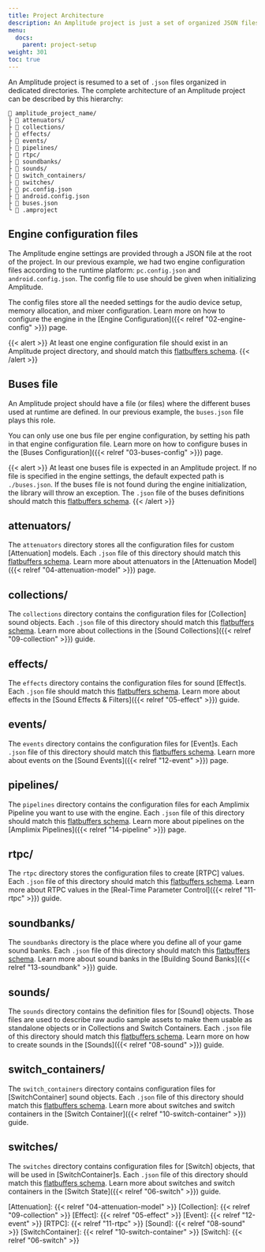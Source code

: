 ```yaml
---
title: Project Architecture
description: An Amplitude project is just a set of organized JSON files. This page will break down the Amplitude project architecture.
menu:
  docs:
    parent: project-setup
weight: 301
toc: true
---
```


An Amplitude project is resumed to a set of `.json` files organized in dedicated directories. The complete architecture of an Amplitude project can be described by this hierarchy:

```text
📁 amplitude_project_name/
├ 📁 attenuators/
├ 📁 collections/
├ 📁 effects/
├ 📁 events/
├ 📁 pipelines/
├ 📁 rtpc/
├ 📁 soundbanks/
├ 📁 sounds/
├ 📁 switch_containers/
├ 📁 switches/
├ 📄 pc.config.json
├ 📄 android.config.json
├ 📄 buses.json
└ 📄 .amproject
```

## Engine configuration files

The Amplitude engine settings are provided through a JSON file at the root of the project. In our previous example, we had two engine configuration files according to the runtime platform: `pc.config.json` and `android.config.json`. The config file to use should be given when initializing Amplitude.

The config files store all the needed settings for the audio device setup, memory allocation, and mixer configuration. Learn more on how to configure the engine in the [Engine Configuration]({{< relref "02-engine-config" >}}) page.

{{< alert >}}
At least one engine configuration file should exist in an Amplitude project directory, and should match this [flatbuffers schema](https://github.com/AmplitudeAudio/sdk/blob/main/schemas/engine_config_definition.fbs).
{{< /alert >}}

## Buses file

An Amplitude project should have a file (or files) where the different buses used at runtime are defined. In our previous example, the `buses.json` file plays this role.

You can only use one bus file per engine configuration, by setting his path in that engine configuration file. Learn more on how to configure buses in the [Buses Configuration]({{< relref "03-buses-config" >}}) page.

{{< alert >}}
At least one buses file is expected in an Amplitude project. If no file is specified in the engine settings, the default expected path is `./buses.json`. If the buses file is not found during the engine initialization, the library will throw an exception. The `.json` file of the buses definitions should match this [flatbuffers schema](https://github.com/AmplitudeAudio/sdk/blob/main/schemas/buses_definition.fbs).
{{< /alert >}}

## attenuators/

The `attenuators` directory stores all the configuration files for custom [Attenuation] models. Each `.json` file of this directory should match this [flatbuffers schema](https://github.com/AmplitudeAudio/sdk/blob/main/schemas/attenuation_definition.fbs). Learn more about attenuators in the [Attenuation Model]({{< relref "04-attenuation-model" >}}) page.

## collections/

The `collections` directory contains the configuration files for [Collection] sound objects. Each `.json` file of this directory should match this [flatbuffers schema](https://github.com/AmplitudeAudio/sdk/blob/main/schemas/collection_definition.fbs). Learn more about collections in the [Sound Collections]({{< relref "09-collection" >}}) guide.

## effects/

The `effects` directory contains the configuration files for sound [Effect]s. Each `.json` file should match this [flatbuffers schema](https://github.com/AmplitudeAudio/sdk/blob/main/schemas/effect_definition.fbs). Learn more about effects in the [Sound Effects & Filters]({{< relref "05-effect" >}}) guide.

## events/

The `events` directory contains the configuration files for [Event]s. Each `.json` file of this directory should match this [flatbuffers schema](https://github.com/AmplitudeAudio/sdk/blob/main/schemas/event_definition.fbs). Learn more about events on the [Sound Events]({{< relref "12-event" >}}) page.

## pipelines/

The `pipelines` directory contains the configuration files for each Amplimix Pipeline you want to use with the engine. Each `.json` file of this directory should match this [flatbuffers schema](https://github.com/AmplitudeAudio/sdk/blob/main/schemas/pipeline_definition.fbs). Learn more about pipelines on the [Amplimix Pipelines]({{< relref "14-pipeline" >}}) page.

## rtpc/

The `rtpc` directory stores the configuration files to create [RTPC] values. Each `.json` file of this directory should match this [flatbuffers schema](https://github.com/AmplitudeAudio/sdk/blob/main/schemas/rtpc_definition.fbs). Learn more about RTPC values in the [Real-Time Parameter Control]({{< relref "11-rtpc" >}}) guide.

## soundbanks/

The `soundbanks` directory is the place where you define all of your game sound banks. Each `.json` file of this directory should match this [flatbuffers schema](https://github.com/AmplitudeAudio/sdk/blob/main/schemas/sound_bank_definition.fbs). Learn more about sound banks in the [Building Sound Banks]({{< relref "13-soundbank" >}}) guide.

## sounds/

The `sounds` directory contains the definition files for [Sound] objects. Those files are used to describe raw audio sample assets to make them usable as standalone objects or in Collections and Switch Containers. Each `.json` file of this directory should match this [flatbuffers schema](https://github.com/AmplitudeAudio/sdk/blob/main/schemas/sound_definition.fbs). Learn more on how to create sounds in the [Sounds]({{< relref "08-sound" >}}) guide.

## switch_containers/

The `switch_containers` directory contains configuration files for [SwitchContainer] sound objects. Each `.json` file of this directory should match this [flatbuffers schema](https://github.com/AmplitudeAudio/sdk/blob/main/schemas/switch_container_definition.fbs). Learn more about switches and switch containers in the [Switch Container]({{< relref "10-switch-container" >}}) guide.

## switches/

The `switches` directory contains configuration files for [Switch] objects, that will be used in [SwitchContainer]s. Each `.json` file of this directory should match this [flatbuffers schema](https://github.com/AmplitudeAudio/sdk/blob/main/schemas/switch_definition.fbs). Learn more about switches and switch containers in the [Switch State]({{< relref "06-switch" >}}) guide.

[Attenuation]: {{< relref "04-attenuation-model" >}}
[Collection]: {{< relref "09-collection" >}}
[Effect]: {{< relref "05-effect" >}}
[Event]: {{< relref "12-event" >}}
[RTPC]: {{< relref "11-rtpc" >}}
[Sound]: {{< relref "08-sound" >}}
[SwitchContainer]: {{< relref "10-switch-container" >}}
[Switch]: {{< relref "06-switch" >}}
